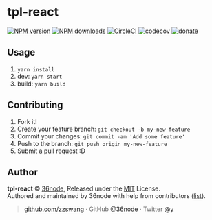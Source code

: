 # tpl-react

[![NPM version](https://img.shields.io/npm/v/tpl-service.svg?style=flat)](https://npmjs.com/package/tpl-service) [![NPM downloads](https://img.shields.io/npm/dm/tpl-service.svg?style=flat)](https://npmjs.com/package/tpl-service) [![CircleCI](https://circleci.com/gh/36node/tpl-service/tree/master.svg?style=shield)](https://circleci.com/gh/36node/tpl-service/tree/master) [![codecov](https://codecov.io/gh/36node/tpl-service/branch/master/graph/badge.svg)](https://codecov.io/gh/36node/tpl-service)
[![donate](https://img.shields.io/badge/$-donate-ff69b4.svg?maxAge=2592000&style=flat)](https://github.com/36node/donate)

## Usage

1. `yarn install`
2. dev: `yarn start`
3. build: `yarn build`


## Contributing

1.  Fork it!
2.  Create your feature branch: `git checkout -b my-new-feature`
3.  Commit your changes: `git commit -am 'Add some feature'`
4.  Push to the branch: `git push origin my-new-feature`
5.  Submit a pull request :D

## Author

**tpl-react** © [36node](https://github.com/36node), Released under the [MIT](./LICENSE) License.<br>
Authored and maintained by 36node with help from contributors ([list](https://github.com/36node/tpl-service/contributors)).

> [github.com/zzswang](https://github.com/zzswang) · GitHub [@36node](https://github.com/36node) · Twitter [@y](https://twitter.com/y)
